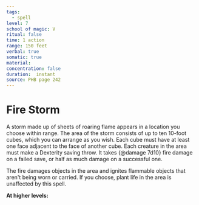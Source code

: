```yaml
---
tags:
  - spell
level: 7
school of magic: V
ritual: false
time: 1 action
range: 150 feet
verbal: true
somatic: true
material: 
concentration: false
duration:  instant
source: PHB page 242
---
```

# Fire Storm
A storm made up of sheets of roaring flame appears in a location you choose within range. The area of the storm consists of up to ten 10-foot cubes, which you can arrange as you wish. Each cube must have at least one face adjacent to the face of another cube. Each creature in the area must make a Dexterity saving throw. It takes {@damage 7d10} fire damage on a failed save, or half as much damage on a successful one.

The fire damages objects in the area and ignites flammable objects that aren't being worn or carried. If you choose, plant life in the area is unaffected by this spell.

**At higher levels:** 